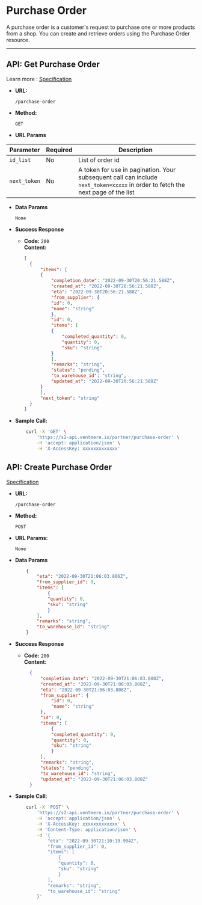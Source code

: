 # Purchase Order

A purchase order is a customer's request to purchase one or more products from a shop. You can create and retrieve orders using the Purchase Order resource.

---

## API: Get Purchase Order

Learn more : [Specification](https://s2-api.ventmere.io/swagger-ui/#/partner/query_purchase_orders)

* **URL:**

    `/purchase-order`

* **Method:**

    `GET`

* **URL Params**

| Parameter | Required | Description |
| ------ | ------ | ----- |
| `id_list` | No | List of order id |
| `next_token` | No | A token for use in pagination. Your subsequent call can include `next_token=xxxxx` in order to fetch the next page of the list |

* **Data Params**

    `None`

* **Success Response**
    * **Code:** `200` <br />
      **Content:**
      ```json
      [
        {
            "items": [
            {
                "completion_date": "2022-09-30T20:56:21.588Z",
                "created_at": "2022-09-30T20:56:21.588Z",
                "eta": "2022-09-30T20:56:21.588Z",
                "from_supplier": {
                "id": 0,
                "name": "string"
                },
                "id": 0,
                "items": [
                {
                    "completed_quantity": 0,
                    "quantity": 0,
                    "sku": "string"
                }
                ],
                "remarks": "string",
                "status": "pending",
                "to_warehouse_id": "string",
                "updated_at": "2022-09-30T20:56:21.588Z"
            }
            ],
            "next_token": "string"
        }
      ]
      ```

* **Sample Call:**
    ```sh
        curl -X 'GET' \
            'https://s2-api.ventmere.io/partner/purchase-order' \
            -H 'accept: application/json' \
            -H 'X-AccessKey: xxxxxxxxxxxxx'
    ```


## API: Create Purchase Order

[Specification](https://s2-api.ventmere.io/swagger-ui/#/partner/create_purchase_order)

* **URL:**

    `/purchase-order`

* **Method:**

    `POST`

* **URL Params:**

    `None`

* **Data Params**

    ```json
        {
            "eta": "2022-09-30T21:06:03.806Z",
            "from_supplier_id": 0,
            "items": [
                {
                "quantity": 0,
                "sku": "string"
                }
            ],
            "remarks": "string",
            "to_warehouse_id": "string"
        }
    ```

* **Success Response**

    * **Code:** `200` <br />
      **Content:**
      ```json
        {
            "completion_date": "2022-09-30T21:06:03.808Z",
            "created_at": "2022-09-30T21:06:03.808Z",
            "eta": "2022-09-30T21:06:03.808Z",
            "from_supplier": {
                "id": 0,
                "name": "string"
            },
            "id": 0,
            "items": [
                {
                "completed_quantity": 0,
                "quantity": 0,
                "sku": "string"
                }
            ],
            "remarks": "string",
            "status": "pending",
            "to_warehouse_id": "string",
            "updated_at": "2022-09-30T21:06:03.808Z"
        }
      ```

* **Sample Call:**
    ```sh
        curl -X 'POST' \
            'https://s2-api.ventmere.io/partner/purchase-order' \
            -H 'accept: application/json' \
            -H 'X-AccessKey: xxxxxxxxxxxxx' \
            -H 'Content-Type: application/json' \
            -d '{
                "eta": "2022-09-30T21:10:19.904Z",
                "from_supplier_id": 0,
                "items": [
                    {
                    "quantity": 0,
                    "sku": "string"
                    }
                ],
                "remarks": "string",
                "to_warehouse_id": "string"
            }'
    ```